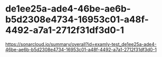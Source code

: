 # de1ee25a-ade4-46be-ae6b-b5d2308e4734-16953c01-a48f-4492-a7a1-2712f31df3d0-1
https://sonarcloud.io/summary/overall?id=examly-test_de1ee25a-ade4-46be-ae6b-b5d2308e4734-16953c01-a48f-4492-a7a1-2712f31df3d0-1
